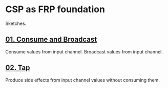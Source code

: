 # CSP as FRP foundation

Sketches.

## [01. Consume and Broadcast](./01.consume.broadcast.md)

Consume values from input channel. Broadcast values from input channel.

## [02. Tap](./02.tap.md)

Produce side effects from input channel values without consuming them.
